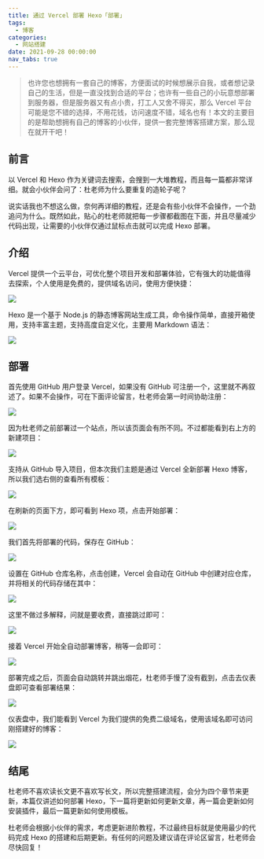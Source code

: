 ```yaml
---
title: 通过 Vercel 部署 Hexo「部署」
tags:
  - 博客
categories:
  - 网站搭建
date: 2021-09-28 00:00:00
nav_tabs: true
---
```


> 也许您也想拥有一套自己的博客，方便面试的时候想展示自我，或者想记录自己的生活，但是一直没找到合适的平台；也许有一些自己的小玩意想部署到服务器，但是服务器又有点小贵，打工人又舍不得买，那么 Vercel 平台可能是您不错的选择，不用花钱，访问速度不错，域名也有！本文的主要目的是帮助想拥有自己的博客的小伙伴，提供一套完整博客搭建方案，那么现在就开干吧！

<!-- more -->

## 前言

以 Vercel 和 Hexo 作为关键词去搜索，会搜到一大堆教程，而且每一篇都非常详细。就会小伙伴会问了：杜老师为什么要重复的造轮子呢？

说实话我也不想这么做，奈何再详细的教程，还是会有些小伙伴不会操作，一个劲追问为什么。既然如此，贴心的杜老师就把每一步骤都截图在下面，并且尽量减少代码出现，让需要的小伙伴仅通过鼠标点击就可以完成 Hexo 部署。

## 介绍

Vercel 提供一个云平台，可优化整个项目开发和部署体验，它有强大的功能值得去探索，个人使用是免费的，提供域名访问，使用方便快捷：

![](https://cdn.dusays.com/2021/09/387-1.jpg)

Hexo 是一个基于 Node.js 的静态博客网站生成工具，命令操作简单，直接开箱使用，支持丰富主题，支持高度自定义化，主要用 Markdown 语法：

![](https://cdn.dusays.com/2021/09/387-2.jpg)

## 部署

首先使用 GitHub 用户登录 Vercel，如果没有 GitHub 可注册一个，这里就不再叙述了。如果不会操作，可在下面评论留言，杜老师会第一时间协助注册：

![](https://cdn.dusays.com/2021/09/387-3.jpg)

因为杜老师之前部署过一个站点，所以该页面会有所不同。不过都能看到右上方的新建项目：

![](https://cdn.dusays.com/2021/09/387-4.jpg)

支持从 GitHub 导入项目，但本次我们主题是通过 Vercel 全新部署 Hexo 博客，所以我们选右侧的查看所有模板：

![](https://cdn.dusays.com/2021/09/387-5.jpg)

在刷新的页面下方，即可看到 Hexo 项，点击开始部署：

![](https://cdn.dusays.com/2021/09/387-6.jpg)

我们首先将部署的代码，保存在 GitHub：

![](https://cdn.dusays.com/2021/09/387-7.jpg)

设置在 GitHub 仓库名称，点击创建，Vercel 会自动在 GitHub 中创建对应仓库，并将相关的代码存储在其中：

![](https://cdn.dusays.com/2021/09/387-8.jpg)

这里不做过多解释，问就是要收费，直接跳过即可：

![](https://cdn.dusays.com/2021/09/387-9.jpg)

接着 Vercel 开始全自动部署博客，稍等一会即可：

![](https://cdn.dusays.com/2021/09/387-10.jpg)

部署完成之后，页面会自动跳转并跳出烟花，杜老师手慢了没有截到，点击去仪表盘即可查看部署结果：

![](https://cdn.dusays.com/2021/09/387-11.jpg)

仪表盘中，我们能看到 Vercel 为我们提供的免费二级域名，使用该域名即可访问刚搭建好的博客：

![](https://cdn.dusays.com/2021/09/387-12.jpg)

## 结尾

杜老师不喜欢读长文更不喜欢写长文，所以完整搭建流程，会分为四个章节来更新，本篇仅讲述如何部署 Hexo，下一篇将更新如何更新文章，再一篇会更新如何安装插件，最后一篇更新如何使用模板。

杜老师会根据小伙伴的需求，考虑更新进阶教程，不过最终目标就是使用最少的代码完成 Hexo 的搭建和后期更新。有任何的问题及建议请在评论区留言，杜老师会尽快回复！
